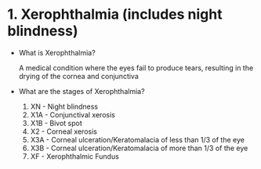 # 1. Xerophthalmia (includes night blindness)

- What is Xerophthalmia?
    
    A medical condition where the eyes fail to produce tears, resulting in the drying of the cornea and conjunctiva
    
- What are the stages of Xerophthalmia?
    1. XN - Night blindness
    2. X1A - Conjunctival xerosis
    3. X1B - Bivot spot
    4. X2 - Corneal xerosis
    5. X3A - Corneal ulceration/Keratomalacia of less than 1/3 of the eye
    6. X3B - Corneal ulceration/Keratomalacia of more than 1/3 of the eye
    7. XF - Xerophthalmic Fundus